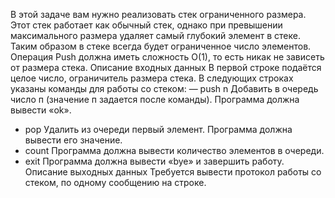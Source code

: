 В этой задаче вам нужно реализовать стек ограниченного размера. Этот стек работает как обычный стек, однако при превышении максимального размера удаляет самый глубокий элемент в стеке. Таким образом в стеке всегда будет ограниченное число элементов.
Операция Push должна иметь сложность О(1), то есть никак не зависеть от размера стека.
Описание входных данных
В первой строке подаётся целое число, ограничитель размера стека.
В следующих строках указаны команды для работы со стеком:
— push n Добавить в очередь число п (значение п задается после команды). Программа должна вывести «ok».
- рор Удалить из очереди первый элемент. Программа должна вывести его значение.
- count Программа должна вывести количество элементов в очереди.
- exit Программа должна вывести «bye» и завершить работу.
Описание выходных данных
Требуется вывести протокол работы со стеком, по одному сообщению на строке.